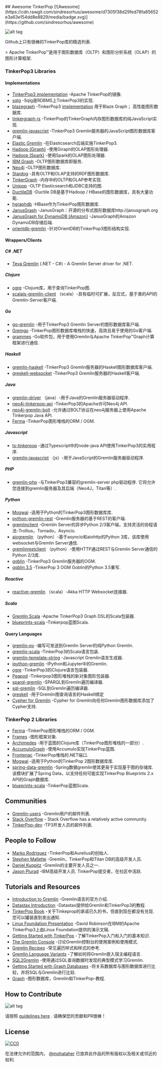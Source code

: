 <div class="github-widget" data-repo="mohataher/awesome-tinkerpop"></div>
<script async src="https://pagead2.googlesyndication.com/pagead/js/adsbygoogle.js"></script><ins class="adsbygoogle" style="display:block" data-ad-client="ca-pub-6890694312814945" data-ad-slot="5473692530" data-ad-format="auto"  data-full-width-responsive="true"></ins><script>(adsbygoogle = window.adsbygoogle || []).push({});</script>
## Awesome TinkerPop [![Awesome](https://cdn.rawgit.com/sindresorhus/awesome/d7305f38d29fed78fa85652e3a63e154dd8e8829/media/badge.svg)](https://github.com/sindresorhus/awesome)

![alt tag](https://raw.githubusercontent.com/mohataher/awesome-tinkerpop/master/tinkerpop-splash.png)


Github上只有很棒的TinkerPop库的精选列表.

&gt; Apache TinkerPop™是用于图形数据库（OLTP）和图形分析系统（OLAP）的图形计算框架.


### <A NAME="tinkerpop3"></A>TinkerPop3 Libraries
#### <A NAME="tinkerpop3-implementations"></A>Implementations
* [TinkerPop3 implementation](https://github.com/apache/tinkerpop) -Apache TinkerPop的镜像.
* [sqlg](https://github.com/pietermartin/sqlg) -Sqlg是RDBMS上TinkerPop3的实现.
* [blazegraph](https://github.com/blazegraph/database) -TinkerPop3 [implementation](https://github.com/blazegraph/tinkerpop3)  用于Blaze Graph；  高性能图形数据库.
* [tinkergraph-js](https://github.com/jbmusso/tinkergraph-js) -TinkerPop的TinkerGraph内存图形数据库的纯JavaScript实现.
* [gremlin-javascript](https://github.com/jbmusso/gremlin-javascript) -TinkerPop3 Gremlin服务器的JavaScript图形数据库客户端.
* [Elastic Gremlin](https://github.com/rmagen/elastic-gremlin) -在Elasticsearch后端实施TinkerPop3.
* [Hadoop (Giraph)](http://tinkerpop.apache.org/docs/current/reference/#giraphgraphcomputer) -使用Giraph的OLAP图形处理器.
* [Hadoop (Spark)](http://tinkerpop.apache.org/docs/current/reference/#sparkgraphcomputer) -使用Spark的OLAP图形处理器.
* [IBM Graph](https://console.ng.bluemix.net/catalog/services/ibm-graph/) -OLTP图形数据库即服务.
* [Neo4j](http://tinkerpop.apache.org/docs/currentg/#neo4j-gremlin) -OLTP图形数据库.
* [Stardog](http://stardog.com/) -具有OLTP和OLAP支持的RDF图形数据库.
* [TinkerGraph](http://tinkerpop.apache.org/docs/current/reference/#tinkergraph-gremlin) -内存中的OLTP和OLAP参考实现.
* [Unipop](https://github.com/rmagen/unipop) -OLTP Elasticsearch和JDBC支持的图.
* [DuctileDB](https://github.com/PureSolTechnologies/DuctileDB) -Ductile DB是基于Hadoop / HBase的图形数据库，具有大量功能.
* [hgraphdb](https://github.com/rayokota/hgraphdb) -HBase作为TinkerPop图形数据库.
* [JanusGraph](https://github.com/JanusGraph/janusgraph) -JanusGraph：开源的分布式图形数据库http://janusgraph.org 
* [JanusGraph for DynamoDB (Amazon)](https://github.com/awslabs/dynamodb-janusgraph-storage-backend) -JanusGraph的Amazon DynamoDB存储后端.
* [orientdb-gremlin](https://github.com/orientechnologies/orientdb-gremlin) -针对OrientDB的TinkerPop3图形结构实现.


#### <A NAME="wrappers"></A>Wrappers/Clients
##### C# .NET
*   [Teva Gremlin](https://www.nuget.org/packages/Teva.Common.Data.Gremlin/) (.NET - C#) - A Gremlin Server driver for .NET.

##### Clojure
* [ogre](https://github.com/clojurewerkz/ogre) -Clojure库，用于查询TinkerPop图.
* [scalajs-gremlin-client](https://github.com/viagraphs/scalajs-gremlin-client) （scala）-具有临时可扩展，反应式，基于类的API的Gremlin-Server客户端.

##### Go
* [go-gremlin](https://github.com/go-gremlin/gremlin) -用于TinkerPop3 Gremlin Server的图形数据库客户端.
* [Gremgo](https://github.com/qasaur/gremgo) -TinkerPop图形数据库堆栈的快速，高效且易于使用的Go客户端.
* [grammes](https://github.com/northwesternmutual/grammes) -Go软件包，用于使用Gremlin与Apache TinkerPop™Graph计算框架进行通信.

##### Haskell
* [gremlin-haskell](https://github.com/nakaji-dayo/gremlin-haskell) -TinkerPop3 Gremlin服务器的Haskell图形数据库客户端.
* [greskell-websocket](https://github.com/debug-ito/greskell) -TinkerPop3 Gremlin服务器的Haskell客户端.

##### Java
* [gremlin-driver](http://tinkerpop.apache.org/docs/current/reference/#connecting-via-java) （java）-用于Java的Gremlin服务器驱动程序.
* [neo4j-tinkerpop-api](https://github.com/neo4j-contrib/neo4j-tinkerpop-api) -TinkerPop3的Apache许可Neo4j API.
* [neo4j-gremlin-bolt](https://github.com/SteelBridgeLabs/neo4j-gremlin-bolt) -允许通过BOLT协议在neo4j服务器上使用Apache Tinkerpop Java API.
* [Ferma](https://github.com/Syncleus/Ferma) -TinkerPop图形堆栈的ORM / OGM.

##### Javascript
* [ts-tinkerpop](https://github.com/RedSeal-co/ts-tinkerpop) -通过Typescript中的node-java API使用TinkerPop3的实用程序.
* [gremlin-javascript](https://github.com/jbmusso/gremlin-javascript) （js）-用于JavaScript的Gremlin服务器驱动程序.

##### PHP
* [gremlin-php](https://github.com/PommeVerte/gremlin-php)  -与TinkerPop3兼容的gremlin-server php驱动程序.  它将允许您连接到gremlin服务器及其后端（Neo4J，Titan等）.

##### Python
* [Mogwai](https://github.com/platinummonkey/mogwai) -适用于Python的TinkerPop3图形数据库库.
* [python-gremlin-rest](https://github.com/windj007/python-gremlin-rest) -Gremlin服务器的基于REST的客户端.
* [gremlinclient](https://github.com/davebshow/gremlinclient) -Gremlin Server的异步Python 2/3客户端，支持灵活的协程语法-Trollius，Tornado，Asyncio.
* [aiogremlin](https://github.com/davebshow/aiogremlin) （python）-基于asyncio和aiohttp的Python 3库，该库使用websocket与Gremlin Server通信.
* [gremlinrestclient](http://gremlinrestclient.readthedocs.org/en/latest/) （python）-使用HTTP通过REST与Gremlin Server通信的Python 2/3库.
* [goblin](https://github.com/ZEROFAIL/goblin) -TinkerPop3 Gremlin服务器的OGM.
* [goblin 3.5](https://github.com/davebshow/goblin) -TinkerPop 3 OGM Goblin的Python 3.5重写.

##### Reactive
* [reactive-gremlin](https://github.com/coreyauger/reactive-gremlin) （scala）-Akka HTTP Websocket连接器.

##### Scala
* [Gremlin Scala](https://github.com/mpollmeier/gremlin-scala) -Apache TinkerPop3 Graph DSL的Scala包装器.
* [blueprints-scala](https://github.com/anvie/blueprints-scala) -Tinkerpop蓝图Scala.

#### <A NAME="qlang"></A>Query Languages
* [gremlin-py](https://github.com/emehrkay/gremlinpy) -编写可发送到Gremlin Server的纯Python Gremlin.
* [gremlin-scala](https://github.com/mpollmeier/gremlin-scala) -TinkerPop3的Scala语言包装.
* [gremlin-template-string](https://github.com/jbmusso/gremlin-template-string) -Javascript Gremlin语言生成器.
* [ipython-gremlin](https://github.com/davebshow/ipython-gremlin) -IPython和Jupyter中的Gremlin.
* [ogre](http://ogre.clojurewerkz.org/) -TinkerPop3的Clojure语言包装器.
* [Peapod](https://github.com/bayofmany/peapod) -Tinkerpop3图形堆栈的新对象图形包装器.
* [sparql-gremlin](https://github.com/dkuppitz/sparql-gremlin) -SPARQL到Gremlin遍历编译器.
* [sql-gremlin](https://github.com/twilmes/sql-gremlin) -SQL到Gremlin遍历编译器.
* [greskell](https://github.com/debug-ito/greskell) -用于Gremlin图查询语言的Haskell绑定
* [Cypher for Gremlin](https://github.com/opencypher/cypher-for-gremlin) -Cypher for Gremlin向任何Gremlin图形数据库添加了Cypher支持.

### <A NAME="tinkerpop2"></A>TinkerPop 2 Libraries
* [Ferma](https://github.com/Syncleus/Ferma) -TinkerPop图形堆栈的ORM / OGM.
* [Frames](https://github.com/tinkerpop/frames) -图形框架对象.
* [Archimedes](https://github.com/clojurewerkz/archimedes) -用于蓝图的Clojure库（TinkerPop图形堆栈的一部分）.
* [AccumuloGraph](https://github.com/JHUAPL/AccumuloGraph) -使用Accumulo实现TinkerPop蓝图.
* [Frontenac](https://github.com/Loupi/Frontenac) -TinkerPop堆栈的.NET端口.
* [Mogwai](https://github.com/platinummonkey/mogwai) -适用于Python的TinkerPop 2图形数据库库.
* [spring-data-gremlin](https://github.com/gjrwebber/spring-data-gremlin)  -Spring数据gremlin使其更易于实现基于图的存储库.  该模块扩展了Spring Data，以支持任何可能实现TinkerPop Blueprints 2.x API的Graph数据库.
* [blueprints-scala](https://github.com/anvie/blueprints-scala) -TinkerPop蓝图Scala.

## <A NAME="communites"></A>Communities
* [Gremlin-users](https://groups.google.com/forum/#!forum/gremlin-users) -Gremlin用户的邮件列表.
* [Stack Overflow](http://stackoverflow.com/questions/tagged/tinkerpop3) - Stack Overflow has a relatively active community.
* [TinkerPop-dev](http://mail-archives.apache.org/mod_mbox/incubator-tinkerpop-dev/) -TP3开发人员的邮件列表.

## <A NAME="people-to-follow"></A>People to Follow 
* [Marko Rodriguez](https://markorodriguez.com/) -TinkerPop和Aurelius的创始人.
* [Stephen Mallette](https://twitter.com/spmallette?lang=en-gb) -Gremlin，TinkerPop和Titan DB的高级开发人员.
* [Daniel Kuppitz](https://about.me/daniel.kuppitz) -Gremlin的主要开发人员之一.
* [Jason Plurad](https://github.com/pluradj)  -IBM高级开发人员.  TinkerPop提交者，在社区中活跃.

## <A NAME="tutorials-and-resources"></A>Tutorials and Resources
* [Introduction to Gremlin](http://tinkerpop.apache.org/gremlin.html) -Gremlin语言的官方介绍.
* [Datastax Introduction](https://academy.datastax.com/resources/getting-started-tinkerpop-and-gremlin) -Datastax提供给Gremlin和TinkerPop3的教程.
* [TinkerPop Book](http://www.tinkerpopbook.com/)  -关于Tinkeprop的承诺已久的书，但直到现在都没有兑现.  您可以罐装直到发出通知.
* [Linux Foundation Presentation](http://events.linuxfoundation.org/sites/events/files/slides/ApacheCon2015TinkerPop3.pdf) -David Robinson在IBM的Apache TinkerPop3上由Linux Foundation提供的演示文稿.
* [Getting Started with TinkerPop](http://tinkerpop.apache.org/docs/current/tutorials/getting-started/) -了解TinkerPop入门和入门的基本知识.
* [The Gremlin Console](http://tinkerpop.apache.org/docs/current/tutorials/the-gremlin-console/) -讨论Gremlin控制台的使用案例和使用模式.
* [Gremlin Recipes](http://tinkerpop.apache.org/docs/3.2.1-SNAPSHOT/recipes/) -常见遍历样式和样式的参考.
* [Gremlin Language Variants](http://tinkerpop.apache.org/docs/3.2.1-SNAPSHOT/tutorials/gremlin-language-variants/) -了解如何将Gremlin嵌入宿主编程语言.
* [SQL2Gremlin](http://sql2gremlin.com/) -使用通过SQL查询数据时发现的典型模式学习Gremlin.
* [Getting Started with Graph Databases](https://academy.datastax.com/demos/getting-started-graph-databases) -将关系数据库与图形数据库进行比较，并将SQL与Gremlin进行比较.
* [Graph](https://github.com/krlawrence/graph) -图形数据库，Gremlin和TinkerPop-教程.


## <A NAME="contributing"></A>How to Contribute
![alt tag](https://raw.githubusercontent.com/mohataher/awesome-tinkerpop/master/awesome-tinkerpop.jpg)

请按照 [guidelines here](https://github.com/mohataher/awesome-tinkerpop/blob/master/contributing.md) .  请确保您的贡献和PR很棒！

## <A NAME="license"></A>License
[![CC0](https://licensebuttons.net/p/zero/1.0/88x31.png)](http://creativecommons.org/publicdomain/zero/1.0/)

在法律允许的范围内， [@mohataher](https://github.com/mohataher) 已放弃此作品的所有版权以及相关或邻近的权利.
